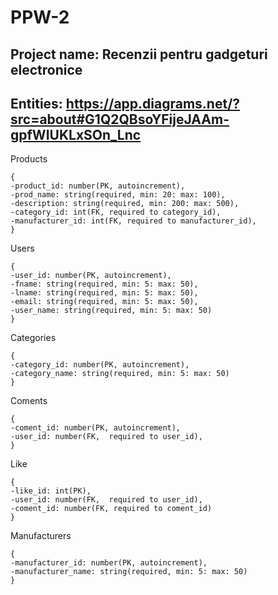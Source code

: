 # PPW-2

## Project name: Recenzii pentru gadgeturi electronice
## Entities: https://app.diagrams.net/?src=about#G1Q2QBsoYFijeJAAm-gpfWIUKLxSOn_Lnc

Products
```
{
-product_id: number(PK, autoincrement),
-prod_name: string(required, min: 20: max: 100),
-description: string(required, min: 200: max: 500),
-category_id: int(FK, required to category_id),
-manufacturer_id: int(FK, required to manufacturer_id),
}
```

Users
```
{
-user_id: number(PK, autoincrement),
-fname: string(required, min: 5: max: 50),
-lname: string(required, min: 5: max: 50),
-email: string(required, min: 5: max: 50),
-user_name: string(required, min: 5: max: 50)
}
```

Categories
```
{
-category_id: number(PK, autoincrement),
-category_name: string(required, min: 5: max: 50)
}
```

Coments
```
{
-coment_id: number(PK, autoincrement),
-user_id: number(FK,  required to user_id),
}
```

Like
```
{
-like_id: int(PK),
-user_id: number(FK,  required to user_id),
-coment_id: number(FK, required to coment_id)
}
```

Manufacturers
```
{
-manufacturer_id: number(PK, autoincrement),
-manufacturer_name: string(required, min: 5: max: 50)
}
````

